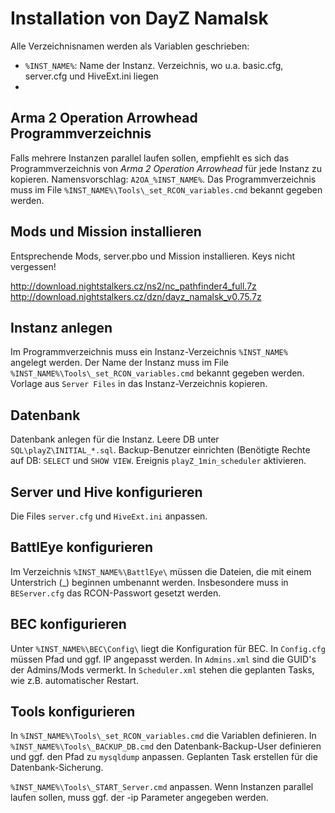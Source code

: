 Installation von DayZ Namalsk
=============================


Alle Verzeichnisnamen werden als Variablen geschrieben:
* `%INST_NAME%`: Name der Instanz. Verzeichnis, wo u.a. basic.cfg, server.cfg und HiveExt.ini liegen
* 



Arma 2 Operation Arrowhead Programmverzeichnis
----------------------------------------------
Falls mehrere Instanzen parallel laufen sollen, empfiehlt es sich das Programmverzeichnis von _Arma 2 Operation Arrowhead_
für jede Instanz zu kopieren. Namensvorschlag: `A2OA_%INST_NAME%`.
Das Programmverzeichnis muss im File `%INST_NAME%\Tools\_set_RCON_variables.cmd` bekannt gegeben werden.



Mods und Mission installieren
-----------------------------
Entsprechende Mods, server.pbo und Mission installieren.
Keys nicht vergessen! 

http://download.nightstalkers.cz/ns2/nc_pathfinder4_full.7z
http://download.nightstalkers.cz/dzn/dayz_namalsk_v0.75.7z



Instanz anlegen
---------------
Im Programmverzeichnis muss ein Instanz-Verzeichnis `%INST_NAME%` angelegt werden.
Der Name der Instanz muss im File `%INST_NAME%\Tools\_set_RCON_variables.cmd` bekannt gegeben werden.
Vorlage aus `Server Files` in das Instanz-Verzeichnis kopieren.



Datenbank
---------
Datenbank anlegen für die Instanz. Leere DB unter `SQL\playZ\INITIAL_*.sql`.
Backup-Benutzer einrichten (Benötigte Rechte auf DB: `SELECT` und `SHOW VIEW`.
Ereignis `playZ_1min_scheduler` aktivieren.


Server und Hive konfigurieren
-----------------------------
Die Files `server.cfg` und `HiveExt.ini` anpassen.



BattlEye konfigurieren
----------------------
Im Verzeichnis `%INST_NAME%\BattlEye\` müssen die Dateien, die mit einem Unterstrich (_) beginnen umbenannt werden.
Insbesondere muss in `BEServer.cfg` das RCON-Passwort gesetzt werden.



BEC konfigurieren
-----------------
Unter `%INST_NAME%\BEC\Config\` liegt die Konfiguration für BEC.
In `Config.cfg` müssen Pfad und ggf. IP angepasst werden.
In `Admins.xml` sind die GUID's der Admins/Mods vermerkt.
In `Scheduler.xml` stehen die geplanten Tasks, wie z.B. automatischer Restart.



Tools konfigurieren
-------------------
In `%INST_NAME%\Tools\_set_RCON_variables.cmd` die Variablen definieren.
In `%INST_NAME%\Tools\_BACKUP_DB.cmd` den Datenbank-Backup-User definieren und ggf. den Pfad zu
`mysqldump` anpassen.
Geplanten Task erstellen für die Datenbank-Sicherung.

`%INST_NAME%\Tools\_START_Server.cmd` anpassen. Wenn Instanzen parallel laufen sollen, muss ggf. der -ip Parameter angegeben werden.






